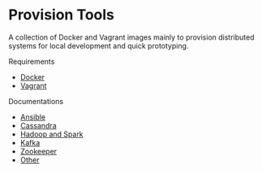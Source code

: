 # Provision Tools

A collection of Docker and Vagrant images mainly to provision distributed systems for local development and quick prototyping.

Requirements

* [Docker](https://docs.docker.com)
* [Vagrant](https://www.vagrantup.com/docs)

Documentations

* [Ansible](ansible.md)
* [Cassandra](cassandra.md)
* [Hadoop and Spark](hadoop-spark.md)
* [Kafka](kafka.md)
* [Zookeeper](zookeeper.md)
* [Other](other.md)

<!--
## Commands

* `mkdocs new [dir-name]` - Create a new project.
* `mkdocs serve` - Start the live-reloading docs server.
* `mkdocs build` - Build the documentation site.
* `mkdocs help` - Print this help message.

## Project layout

    mkdocs.yml    # The configuration file.
    docs/
        index.md  # The documentation homepage.
        ...       # Other markdown pages, images and other files.
-->
